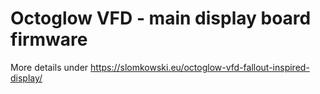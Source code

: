 # Octoglow VFD - main display board firmware

More details under https://slomkowski.eu/octoglow-vfd-fallout-inspired-display/

